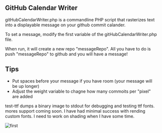 GitHub Calendar Writer
------------------

gitHubCalendarWriter.php is a commandline PHP script that rasterizes text into a displayable message on your github commit calander.

To set a message, modify the first variable of the gitHubCalendarWriter.php file.

When run, it will create a new repo "messageRepo".
All you have to do is push "messageRepo" to github and you will have a message!

Tips
-----
 - Put spaces before your message if you have room (your message will be up longer)
 - Adjust the weight variable to chagne how many commoits per "pixel" are added



test-ttf dumps a binary image to stdout for debugging and testing ttf fonts. mores support coming soon. 
I have had minimal success with rending custom fonts. I need to work on shading when I have some time. 


![first](https://raw.github.com/gh123man/GitHubCalendarWriter/master/calanderMessage.png)

